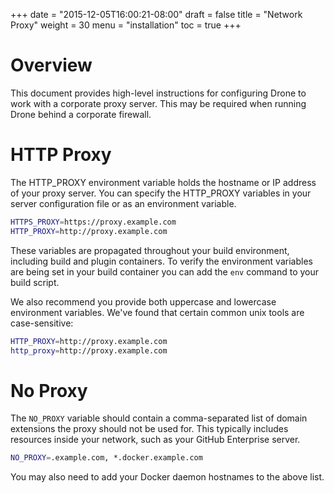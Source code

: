 +++
date = "2015-12-05T16:00:21-08:00"
draft = false
title = "Network Proxy"
weight = 30
menu = "installation"
toc = true
+++

# Overview

This document provides high-level instructions for configuring Drone to work with a corporate proxy server. This may be required when running Drone behind a corporate firewall.

# HTTP Proxy

The HTTP_PROXY environment variable holds the hostname or IP address of your proxy server. You can specify the HTTP_PROXY variables in your server configuration file or as an environment variable.

```bash
HTTPS_PROXY=https://proxy.example.com
HTTP_PROXY=http://proxy.example.com
```

These variables are propagated throughout your build environment, including build and plugin containers. To verify the environment variables are being set in your build container you can add the `env` command to your build script.

We also recommend you provide both uppercase and lowercase environment variables. We've found that certain common unix tools are case-sensitive:

```bash
HTTP_PROXY=http://proxy.example.com
http_proxy=http://proxy.example.com
```

# No Proxy

The `NO_PROXY` variable should contain a comma-separated list of domain extensions the proxy should not be used for. This typically includes resources inside your network, such as your GitHub Enterprise server.

```bash
NO_PROXY=.example.com, *.docker.example.com
```

You may also need to add your Docker daemon hostnames to the above list.
